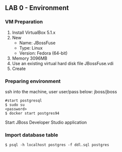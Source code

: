 
## LAB 0 - Environment

### VM Preparation
1. Install VirtualBox 5.1.x
2. New
	- Name: JBossFuse
	- Type: Linux
	- Version: Fedora (64-bit)	
3. Memory 3096MB
4. Use an existing virtual hard disk file JBossFuse.vdi
5. Create


### Preparing environment

ssh into the machine, user user/pass below: jboss/jboss
```
#start postgresql
$ sudo su
<password>
$ docker start postgres94
```

Start JBoss Developer Studio application

### Import database table

```
$ psql -h localhost postgres -f ddl.sql postgres
```

